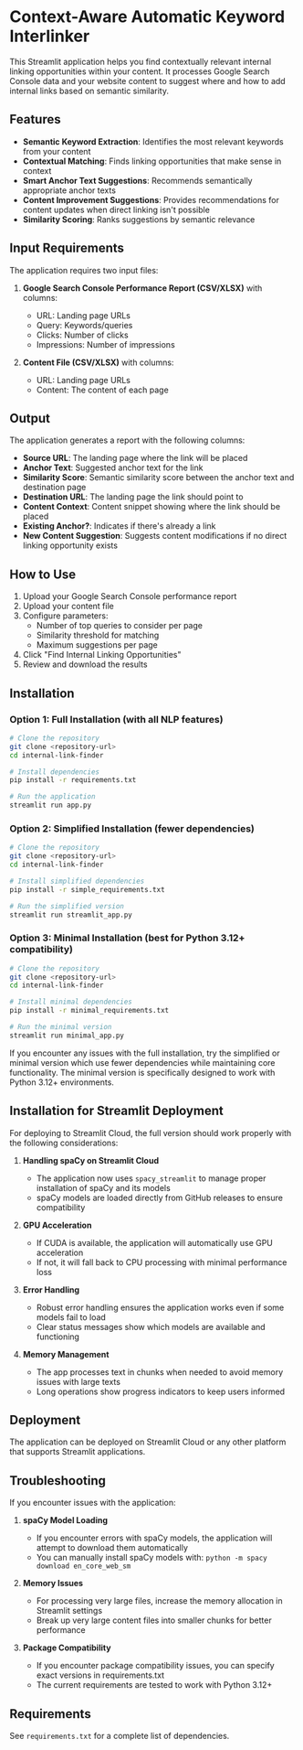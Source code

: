 # Context-Aware Automatic Keyword Interlinker

This Streamlit application helps you find contextually relevant internal linking opportunities within your content. It processes Google Search Console data and your website content to suggest where and how to add internal links based on semantic similarity.

## Features

- **Semantic Keyword Extraction**: Identifies the most relevant keywords from your content
- **Contextual Matching**: Finds linking opportunities that make sense in context
- **Smart Anchor Text Suggestions**: Recommends semantically appropriate anchor texts
- **Content Improvement Suggestions**: Provides recommendations for content updates when direct linking isn't possible
- **Similarity Scoring**: Ranks suggestions by semantic relevance

## Input Requirements

The application requires two input files:

1. **Google Search Console Performance Report (CSV/XLSX)** with columns:
   - URL: Landing page URLs
   - Query: Keywords/queries
   - Clicks: Number of clicks
   - Impressions: Number of impressions

2. **Content File (CSV/XLSX)** with columns:
   - URL: Landing page URLs
   - Content: The content of each page

## Output

The application generates a report with the following columns:

- **Source URL**: The landing page where the link will be placed
- **Anchor Text**: Suggested anchor text for the link
- **Similarity Score**: Semantic similarity score between the anchor text and destination page
- **Destination URL**: The landing page the link should point to
- **Content Context**: Content snippet showing where the link should be placed
- **Existing Anchor?**: Indicates if there's already a link
- **New Content Suggestion**: Suggests content modifications if no direct linking opportunity exists

## How to Use

1. Upload your Google Search Console performance report
2. Upload your content file
3. Configure parameters:
   - Number of top queries to consider per page
   - Similarity threshold for matching
   - Maximum suggestions per page
4. Click "Find Internal Linking Opportunities"
5. Review and download the results

## Installation

### Option 1: Full Installation (with all NLP features)
```bash
# Clone the repository
git clone <repository-url>
cd internal-link-finder

# Install dependencies
pip install -r requirements.txt

# Run the application
streamlit run app.py
```

### Option 2: Simplified Installation (fewer dependencies)
```bash
# Clone the repository
git clone <repository-url>
cd internal-link-finder

# Install simplified dependencies
pip install -r simple_requirements.txt

# Run the simplified version
streamlit run streamlit_app.py
```

### Option 3: Minimal Installation (best for Python 3.12+ compatibility)
```bash
# Clone the repository
git clone <repository-url>
cd internal-link-finder

# Install minimal dependencies
pip install -r minimal_requirements.txt

# Run the minimal version
streamlit run minimal_app.py
```

If you encounter any issues with the full installation, try the simplified or minimal version which use fewer dependencies while maintaining core functionality. The minimal version is specifically designed to work with Python 3.12+ environments.

## Installation for Streamlit Deployment

For deploying to Streamlit Cloud, the full version should work properly with the following considerations:

1. **Handling spaCy on Streamlit Cloud**
   - The application now uses `spacy_streamlit` to manage proper installation of spaCy and its models
   - spaCy models are loaded directly from GitHub releases to ensure compatibility

2. **GPU Acceleration**
   - If CUDA is available, the application will automatically use GPU acceleration
   - If not, it will fall back to CPU processing with minimal performance loss

3. **Error Handling**
   - Robust error handling ensures the application works even if some models fail to load
   - Clear status messages show which models are available and functioning

4. **Memory Management**
   - The app processes text in chunks when needed to avoid memory issues with large texts
   - Long operations show progress indicators to keep users informed

## Deployment

The application can be deployed on Streamlit Cloud or any other platform that supports Streamlit applications.

## Troubleshooting

If you encounter issues with the application:

1. **spaCy Model Loading**
   - If you encounter errors with spaCy models, the application will attempt to download them automatically
   - You can manually install spaCy models with: `python -m spacy download en_core_web_sm`

2. **Memory Issues**
   - For processing very large files, increase the memory allocation in Streamlit settings
   - Break up very large content files into smaller chunks for better performance

3. **Package Compatibility**
   - If you encounter package compatibility issues, you can specify exact versions in requirements.txt
   - The current requirements are tested to work with Python 3.12+

## Requirements

See `requirements.txt` for a complete list of dependencies.
